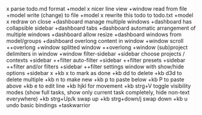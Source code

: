 x parse todo.md format +model
x nicer line view +window
read from file +model
write (change) to file +model
x rewrite this todo to todo.txt +model
x redraw on close +dashboard
manage multiple windows +dashboard
has collapsible sidebar +dashboard
tabs +dashboard
automatic arrangement of multiple windows +dashboard
allow resize +dashboard
windows from model/groups +dashboard
overlong content in window +window
scroll ++overlong +window
splitted window ++overlong +window
(sub)project delimiters in window +window
filter-sidebar +sidebar
choose projects / contexts +sidebar ++filter
auto-filter +sidebar ++filter
presets +sidebar ++filter
and/or filters +sidebar ++filter
settings window with show/hide options +sidebar
x +kb x to mark as done
+kb dd to delete
+kb d3d to delete multiple
+kb n to make new
+kb p to paste below
+kb P to paste above
+kb e to edit line
+kb hjkl for movement
+kb strg+V toggle visibility modes (show full tasks, show only current task completely, hide non-text everywhere)
+kb strg+Up/k swap up
+kb strg+down/j swap down
+kb u undo
basic bindings +taskwarrior
